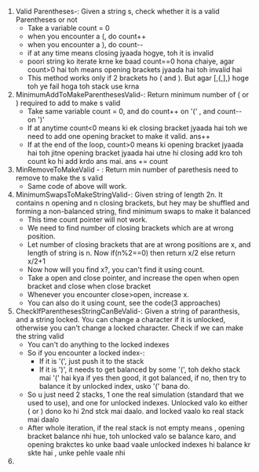 1. Valid Parentheses-: Given a string s, check whether it is a valid Parentheses or not
   - Take a variable count  = 0
   - when you encounter a (, do count++
   - when you encounter a ), do count--
   - if at any time means closing jyaada hogye, toh it is invalid
   - poori string ko iterate krne ke baad count==0 hona chaiye, agar count>0 hai toh means opening brackets jyaada hai toh invalid hai
   - This method works only if 2 brackets ho ( and ). But agar [,{,],}  hoge toh ye fail hoga toh stack use krna
2. MinimumAddToMakeParenthesesValid-: Return minimum number of ( or ) required to add to make s valid
   - Take same variable count = 0, and do count++ on '(' ,  and count-- on ')'
   - If at anytime count<0 means ki ek closing bracket jyaada hai toh we need to add one opening bracket to make it valid. ans++
   - If at the end of the loop, count>0 means ki opening bracket jyaada hai toh jitne opening bracket jyaada hai utne hi closing add kro toh count ko hi add krdo ans mai. ans += count
3. MinRemoveToMakeValid - : Return min number of parethesis need to remove to make the s valid
   - Same code of above will work.
4. MinimumSwapsToMakeStringValid-: Given string of length 2n. It contains n opening and n closing brackets, but hey may be shuffled and forming a non-balanced string, find minimum swaps to make it balanced
   - This time count pointer will not work.
   - We need to find number of closing brackets which are at wrong position.
   - Let number of closing brackets that are at wrong positions are x, and length of string is n. Now if(n%2==0) then return x/2 else return x/2+1
   - Now how will you find x?, you can't find it using count.
   - Take a open and close pointer, and increase the open when open bracket and close when close bracket
   - Whenever you encounter close>open, increase x.
   - You can also do it using count, see the code(3 approaches)
5. CheckIfParenthesesStringCanBeValid-: Given a string of paranthesis, and a string locked. You can change a character if it is unlocked, otherwise you can't change a locked character. Check if we can make the string valid
   - You can't do anything to the locked indexes
   - So if you encounter a locked index-:
      - If it is '(', just push it to the stack
      - If it is ')', it needs to get balanced by some '(', toh dekho stack mai '(' hai kya if yes then good, it got balanced, if no, then try to balance it by unlocked index, usko '(' bana do.
   - So u just need 2 stacks, 1 one the real simulation (standard that we used to use), and one for unlocked indexes. Unlocked valo ko either ( or ) dono ko hi 2nd stck mai daalo. and locked vaalo ko real stack mai daalo 
   - After whole iteration, if the real stack is not empty means , opening bracket balance nhi hue, toh unlocked valo se balance karo, and opening brakctes ko unke baad vaale unlocked indexes hi balance kr skte hai , unke pehle vaale nhi
6. 